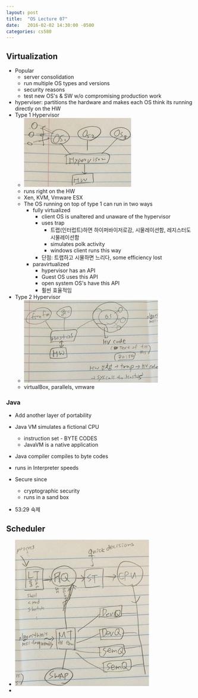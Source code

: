```yaml
---
layout: post
title:  "OS Lecture 07"
date:   2016-02-02 14:30:00 -0500
categories: cs580
---
```




## Virtualization
* 	Popular
	* server consolidation
	* run multiple OS types and versions
	* security reasons
	* test new OS's & SW w/o compromising production work
* hyperviser: partitions the hardware and makes each OS think its running directly on the HW
* Type 1 Hypervisor
	* ![](/images/OSLEC07A.png)
	* runs right on the HW
	* Xen,  KVM, Vmware ESX
	* The OS running on top of type 1 can run in two ways
		* fully virtualized
			* client OS is unaltered and unaware of the hypervisor
			* uses trap 
				* 트랩(인터럽트)하면 하이퍼바이저로감, 시물레이션함, 레지스터도 시물레이션함
				* simulates polk activity
				* windows client runs this way
			* 단점: 트랩하고 시물하면 느리다, some efficiency lost
		* paravirtualized
			* hypervisor has an API
			* Guest OS uses this API
			* open system OS's have this API
			* 훨씬 효율적임
* Type 2 Hypervisor
	* ![](/images/OSLEC07B.png)
	* virtualBox, parallels, vmware

	
### Java
* Add another layer of portability
* Java VM simulates a fictional CPU
	* instruction set - BYTE CODES
	* JavaVM is a native application
* Java compiler compiles to byte codes
* runs in Interpreter speeds
* Secure since 
	* cryptographic security
	* runs in a sand box


* 53:29 숙제



## Scheduler
* ![](/images/OSLEC07C.png)
* 
